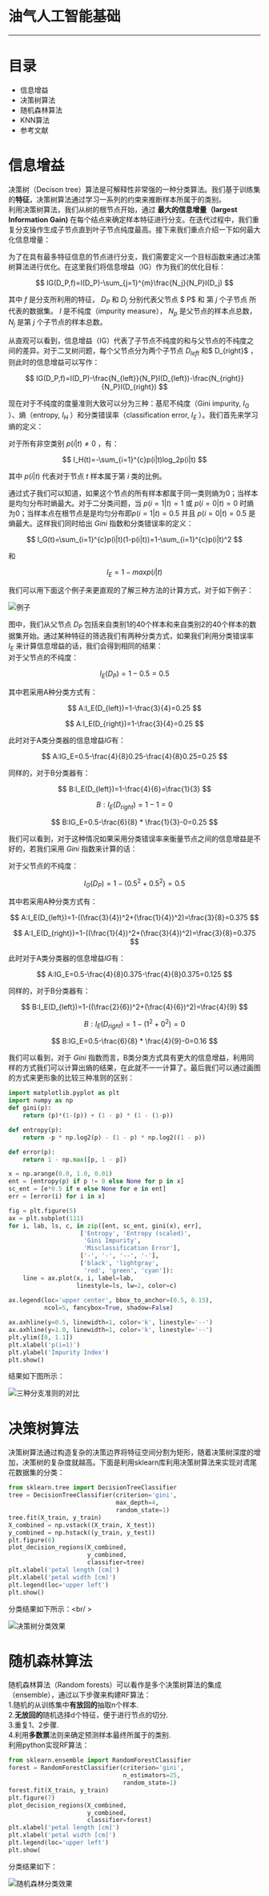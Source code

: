 # 油气人工智能基础
---
# 目录
- 信息增益<br />
- 决策树算法<br />
- 随机森林算法<br />
- KNN算法<br />
- 参考文献<br />

# 信息增益
决策树（Decison tree）算法是可解释性非常强的一种分类算法。我们基于训练集的**特征**，决策树算法通过学习一系列的约束来推断样本所属于的类别。<br />
利用决策树算法，我们从树的根节点开始，通过 **最大的信息增量（largest Information Gain)** 在每个结点来确定样本特征进行分支。在迭代过程中，我们重复分支操作生成子节点直到叶子节点纯度最高。接下来我们重点介绍一下如何最大化信息增量：<br />

为了在具有最多特征信息的节点进行分支，我们需要定义一个目标函数来通过决策树算法进行优化。在这里我们将信息增益（IG）作为我们的优化目标：

$$
IG(D_P,f)=I(D_P)-\sum_{j=1}^{m}\frac{N_j}{N_P}I(D_j)
$$

其中 $f$ 是分支所利用的特征， $D_P$ 和 $D_j$ 分别代表父节点  $ P$ 和 第 $j$ 个子节点 所代表的数据集。 $I$ 是不纯度（impurity measure）， $N_p$ 是父节点的样本点总数， $N_j$ 是第  $j$ 个子节点的样本总数。<br />

从直观可以看到，信息增益（IG）代表了子节点不纯度的和与父节点的不纯度之间的差异。对于二叉树问题，每个父节点分为两个子节点 $D_{left}$ 和$ D_{right}$ ，则此时的信息增益可以写作：<br />

$$
IG(D_P,f)=I(D_P)-\frac{N_{left}}{N_P}I(D_{left})-\frac{N_{right}}{N_P}I(D_{right})
$$

现在对于不纯度的度量准则大致可以分为三种：基尼不纯度（Gini impurity,  $I_G$ ）、熵（entropy,  $I_H$ ）和分类错误率（classification error,  $I_E$ ）。我们首先来学习熵的定义：<br />

对于所有非空类别 $p(i|t) \not = 0$ ，有：

$$
I_H(t)=-\sum_{i=1}^{c}p(i|t)log_2p(i|t)
$$

其中 $p(i|t)$ 代表对于节点 $t$ 样本属于第 $i$ 类的比例。<br />

通过式子我们可以知道，如果这个节点的所有样本都属于同一类则熵为0；当样本是均匀分布时熵最大。对于二分类问题，当 $p(i=1|t)=1$ 或 $p(i=0|t)=0$ 时熵为0；当样本点在根节点是是均匀分布即$p(i=1|t)=0.5$ 并且 $p(i=0|t)=0.5$ 是熵最大。这样我们同时给出 $Gini$ 指数和分类错误率的定义：

$$
I_G(t)=\sum_{i=1}^{c}p(i|t)(1-p(i|t))=1-\sum_{i=1}^{c}p(i|t)^2
$$

和

$$
I_E=1-max{p(i|t)}
$$

我们可以用下面这个例子来更直观的了解三种方法的计算方式，对于如下例子：<br />

![例子](D:\付楷涵\汉堡的学习日记\Python机器学习(第2版)\第3章\6.png)

图中，我们从父节点 $D_P$ 包括来自类别1的40个样本和来自类别2的40个样本的数据集开始。通过某种特征的筛选我们有两种分类方式，如果我们利用分类错误率 $I_E$ 来计算信息增益的话，我们会得到相同的结果：<br />
对于父节点的不纯度：

$$
I_E(D_P)=1-0.5=0.5
$$

其中若采用A种分类方式有：

$$
A:I_E(D_{left})=1-\frac{3}{4}=0.25
$$

$$
A:I_E(D_{right})=1-\frac{3}{4}=0.25
$$

此时对于A类分类器的信息增益$IG$有：

$$
A:IG_E=0.5-\frac{4}{8}0.25-\frac{4}{8}0.25=0.25
$$

同样的，对于B分类器有：

$$
B:I_E(D_{left})=1-\frac{4}{6}=\frac{1}{3}
$$

$$
B:I_E(D_{right})=1-1=0
$$

$$
B:IG_E=0.5-\frac{6}{8} * \frac{1}{3}-0=0.25
$$

我们可以看到，对于这种情况如果采用分类错误率来衡量节点之间的信息增益是不好的，若我们采用 $Gini$ 指数来计算的话：

对于父节点的不纯度：

$$
I_G(D_P)=1-(0.5^2+0.5^2)=0.5
$$

其中若采用A种分类方式有：

$$
A:I_E(D_{left})=1-((\frac{3}{4})^2+(\frac{1}{4})^2)=\frac{3}{8}=0.375
$$

$$
A:I_E(D_{right})=1-((\frac{1}{4})^2+(\frac{3}{4})^2)=\frac{3}{8}=0.375
$$

此时对于A类分类器的信息增益$IG$有：

$$
A:IG_E=0.5-\frac{4}{8}0.375-\frac{4}{8}0.375=0.125
$$

同样的，对于B分类器有：

$$
B:I_E(D_{left})=1-((\frac{2}{6})^2+(\frac{4}{6})^2)=\frac{4}{9}
$$

$$
B:I_E(D_{right})=1-(1^2+0^2)=0
$$

$$
B:IG_E=0.5-\frac{6}{8} * \frac{4}{9}-0=0.16
$$

我们可以看到，对于 $Gini$ 指数而言，B类分类方式具有更大的信息增益，利用同样的方式我们可以计算出熵的结果，在此就不一一计算了。最后我们可以通过画图的方式来更形象的比较三种准则的区别：<br />

```python
import matplotlib.pyplot as plt
import numpy as np
def gini(p):
    return (p)*(1-(p)) + (1 - p) * (1 - (1-p))

def entropy(p):
    return -p * np.log2(p) - (1 - p) * np.log2((1 - p))

def error(p):
    return 1 - np.max([p, 1 - p])

x = np.arange(0.0, 1.0, 0.01)
ent = [entropy(p) if p != 0 else None for p in x]
sc_ent = [e*0.5 if e else None for e in ent]
err = [error(i) for i in x]

fig = plt.figure(5)
ax = plt.subplot(111)
for i, lab, ls, c, in zip([ent, sc_ent, gini(x), err],
                    ['Entropy', 'Entropy (scaled)',
                     'Gini Impurity',
                     'Misclassification Error'],
                    ['-', '-', '--', '-'],
                    ['black', 'lightgray',
                     'red', 'green', 'cyan']):
    line = ax.plot(x, i, label=lab,
                   linestyle=ls, lw=2, color=c)
    
ax.legend(loc='upper center', bbox_to_anchor=(0.5, 0.15),
          ncol=5, fancybox=True, shadow=False)

ax.axhline(y=0.5, linewidth=1, color='k', linestyle='--')
ax.axhline(y=1.0, linewidth=1, color='k', linestyle='--')
plt.ylim([0, 1.1])
plt.xlabel('p(i=1)')
plt.ylabel('Impurity Index')
plt.show()
```
结果如下图所示：<br />

![三种分支准则的对比](D:\付楷涵\汉堡的学习日记\Python机器学习(第2版)\第3章\1.png)

# 决策树算法
决策树算法通过构造复杂的决策边界将特征空间分割为矩形，随着决策树深度的增加，决策树的复杂度就越高。下面是利用sklearn库利用决策树算法来实现对鸢尾花数据集的分类：<br />

```python
from sklearn.tree import DecisionTreeClassifier
tree = DecisionTreeClassifier(criterion='gini',
                              max_depth=4,
                              random_state=1)
tree.fit(X_train, y_train)
X_combined = np.vstack((X_train, X_test))
y_combined = np.hstack((y_train, y_test))
plt.figure(6)
plot_decision_regions(X_combined,
                      y_combined, 
                      classifier=tree)
plt.xlabel('petal length [cm]')
plt.xlabel('petal width [cm]')
plt.legend(loc='upper left')
plt.show()
```
分类结果如下所示：<br/ >

![决策树分类效果](D:\付楷涵\汉堡的学习日记\Python机器学习(第2版)\第3章\2.png)

# 随机森林算法
随机森林算法（Random forests）可以看作是多个决策树算法的集成（ensemble），通过以下步骤来构建RF算法：<br />
1.随机的从训练集中**有放回的**抽取n个样本.<br />
2.**无放回的**随机选择d个特征，便于进行节点的切分.<br />
3.重复1、2步骤.<br />
4.利用**多数票**法则来确定预测样本最终所属于的类别.<br />
利用python实现RF算法：<br />
```python
from sklearn.ensemble import RandomForestClassifier
forest = RandomForestClassifier(criterion='gini',
                                n_estimators=25,
                                random_state=1)
forest.fit(X_train, y_train)
plt.figure(7)
plot_decision_regions(X_combined,
                      y_combined, 
                      classifier=forest)
plt.xlabel('petal length [cm]')
plt.xlabel('petal width [cm]')
plt.legend(loc='upper left')
plt.show(
```
分类结果如下：<br />

![随机森林分类效果](D:\付楷涵\汉堡的学习日记\Python机器学习(第2版)\第3章\3.png)
